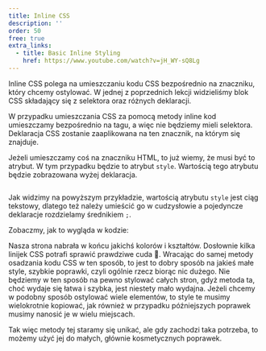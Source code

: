 ```yaml
---
title: Inline CSS
description: ''
order: 50
free: true
extra_links:
  - title: Basic Inline Styling
    href: https://www.youtube.com/watch?v=jH_WY-sQ8Lg
---
```


<script>
	import Codepen from "$lib/components/ui/Codepen.svelte";
</script>

Inline CSS polega na umieszczaniu kodu CSS bezpośrednio na znaczniku, który chcemy ostylować. W jednej z poprzednich lekcji widzieliśmy blok CSS składający się z selektora oraz różnych deklaracji.

W przypadku umieszczania CSS za pomocą metody inline kod umieszczamy bezpośrednio na tagu, a więc nie będziemy mieli selektora. Deklaracja CSS zostanie zaaplikowana na ten znacznik, na którym się znajduje.

Jeżeli umieszczamy coś na znaczniku HTML, to już wiemy, że musi być to atrybut. W tym przypadku będzie to atrybut `style`. Wartością tego atrybutu będzie zobrazowana wyżej deklaracja.

<img alt="" src="/online/statyczna/img/podstawy-css/inline.png" />

Jak widzimy na powyższym przykładzie, wartością atrybutu `style` jest ciąg tekstowy, dlatego też należy umieścić go w cudzysłowie a pojedyncze deklaracje rozdzielamy średnikiem `;`.

Zobaczmy, jak to wygląda w kodzie:

<Codepen id="zYyJagJ" />

Nasza strona nabrała w końcu jakichś kolorów i kształtów. Dosłownie kilka linijek CSS potrafi sprawić prawdziwe cuda 🙂. Wracając do samej metody osadzania kodu CSS w ten sposób, to jest to dobry sposób na jakieś małe style, szybkie poprawki, czyli ogólnie rzecz biorąc nic dużego. Nie będziemy w ten sposób na pewno stylować całych stron, gdyż metoda ta, choć wydaje się łatwa i szybka, jest niestety mało wydajna. Jeżeli chcemy w podobny sposób ostylować wiele elementów, to style te musimy wielokrotnie kopiować, jak również w przypadku późniejszych poprawek musimy nanosić je w wielu miejscach.

Tak więc metody tej staramy się unikać, ale gdy zachodzi taka potrzeba, to możemy użyć jej do małych, głównie kosmetycznych poprawek.
